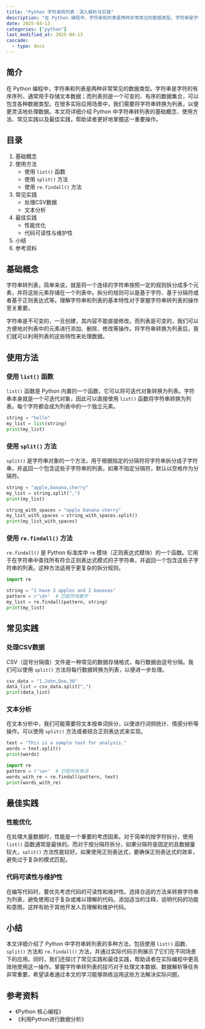 ```yaml
---
title: "Python 字符串转列表：深入解析与实践"
description: "在 Python 编程中，字符串和列表是两种非常常见的数据类型。字符串是字符的有序序列，通常用于存储文本数据；而列表则是一个可变的、有序的数据集合，可以包含各种数据类型。在很多实际应用场景中，我们需要将字符串转换为列表，以便更灵活地处理数据。本文将详细介绍 Python 中字符串转列表的基础概念、使用方法、常见实践以及最佳实践，帮助读者更好地掌握这一重要操作。"
date: 2025-04-13
categories: ["python"]
last_modified_at: 2025-04-13
cascade:
  - type: docs
---
```



## 简介
在 Python 编程中，字符串和列表是两种非常常见的数据类型。字符串是字符的有序序列，通常用于存储文本数据；而列表则是一个可变的、有序的数据集合，可以包含各种数据类型。在很多实际应用场景中，我们需要将字符串转换为列表，以便更灵活地处理数据。本文将详细介绍 Python 中字符串转列表的基础概念、使用方法、常见实践以及最佳实践，帮助读者更好地掌握这一重要操作。

<!-- more -->
## 目录
1. 基础概念
2. 使用方法
    - 使用 `list()` 函数
    - 使用 `split()` 方法
    - 使用 `re.findall()` 方法
3. 常见实践
    - 处理CSV数据
    - 文本分析
4. 最佳实践
    - 性能优化
    - 代码可读性与维护性
5. 小结
6. 参考资料

## 基础概念
字符串转列表，简单来说，就是将一个连续的字符串按照一定的规则拆分成多个元素，并将这些元素存储在一个列表中。拆分的规则可以是基于字符、基于分隔符或者基于正则表达式等。理解字符串和列表的基本特性对于掌握字符串转列表的操作至关重要。

字符串是不可变的，一旦创建，其内容不能直接修改。而列表是可变的，我们可以方便地对列表中的元素进行添加、删除、修改等操作。将字符串转换为列表后，我们就可以利用列表的这些特性来处理数据。

## 使用方法

### 使用 `list()` 函数
`list()` 函数是 Python 内置的一个函数，它可以将可迭代对象转换为列表。字符串本身就是一个可迭代对象，因此可以直接使用 `list()` 函数将字符串转换为列表。每个字符都会成为列表中的一个独立元素。

```python
string = "hello"
my_list = list(string)
print(my_list)  
```

### 使用 `split()` 方法
`split()` 是字符串对象的一个方法，用于根据指定的分隔符将字符串拆分成子字符串，并返回一个包含这些子字符串的列表。如果不指定分隔符，默认以空格作为分隔符。

```python
string = "apple,banana,cherry"
my_list = string.split(",")
print(my_list)  

string_with_spaces = "apple banana cherry"
my_list_with_spaces = string_with_spaces.split()
print(my_list_with_spaces)  
```

### 使用 `re.findall()` 方法
`re.findall()` 是 Python 标准库中 `re` 模块（正则表达式模块）的一个函数。它用于在字符串中查找所有符合正则表达式模式的子字符串，并返回一个包含这些子字符串的列表。这种方法适用于更复杂的拆分规则。

```python
import re

string = "I have 3 apples and 2 bananas"
pattern = r'\d+'  # 匹配所有数字
my_list = re.findall(pattern, string)
print(my_list)  
```

## 常见实践

### 处理CSV数据
CSV（逗号分隔值）文件是一种常见的数据存储格式，每行数据由逗号分隔。我们可以使用 `split()` 方法将每行数据转换为列表，以便进一步处理。

```python
csv_data = "1,John,Doe,30"
data_list = csv_data.split(",")
print(data_list)  
```

### 文本分析
在文本分析中，我们可能需要将文本按单词拆分，以便进行词频统计、情感分析等操作。可以使用 `split()` 方法或者结合正则表达式来实现。

```python
text = "This is a sample text for analysis."
words = text.split()
print(words)  

import re
pattern = r'\w+'  # 匹配所有单词
words_with_re = re.findall(pattern, text)
print(words_with_re)  
```

## 最佳实践

### 性能优化
在处理大量数据时，性能是一个重要的考虑因素。对于简单的按字符拆分，使用 `list()` 函数通常是最快的。而对于按分隔符拆分，如果分隔符是固定的且数据量较大，`split()` 方法性能较好。如果使用正则表达式，要确保正则表达式的效率，避免过于复杂的模式匹配。

### 代码可读性与维护性
在编写代码时，要优先考虑代码的可读性和维护性。选择合适的方法来转换字符串为列表，避免使用过于复杂或难以理解的代码。添加适当的注释，说明代码的功能和意图，这样有助于其他开发人员理解和维护代码。

## 小结
本文详细介绍了 Python 中字符串转列表的多种方法，包括使用 `list()` 函数、`split()` 方法和 `re.findall()` 方法，并通过实际代码示例展示了它们在不同场景下的应用。同时，我们还探讨了常见实践和最佳实践，帮助读者在实际编程中更高效地使用这一操作。掌握字符串转列表的技巧对于处理文本数据、数据解析等任务非常重要，希望读者通过本文的学习能够熟练运用这些方法解决实际问题。

## 参考资料
- 《Python 核心编程》
- 《利用Python进行数据分析》